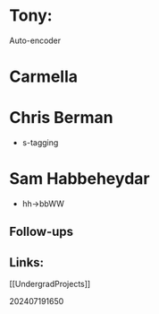 
# Tony: 
Auto-encoder

# Carmella

# Chris Berman
- s-tagging

# Sam Habbeheydar
- hh->bbWW

## Follow-ups


## Links: 
[[UndergradProjects]]



202407191650
